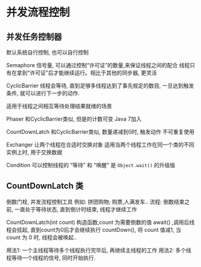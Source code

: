 # 并发流程控制

## 并发任务控制器
默认系统自行控制, 也可以自行控制

Semaphore
信号量, 可以通过控制“许可证”的数量,来保证线程之间的配合
线程只有在拿到“许可证"后才能继续运行。相比于其他的同步器, 更灵活

CyclicBarrier
线程会等待, 直到足够多线程达到了事先规定的数目, 一旦达到触发条件,
就可以进行下一步的动作.

适用于线程之间相互等待处理结果就绪的场景

Phaser
和CyclicBarrier类似, 但是的计数可变
Java 7加入

CountDownLatch
和CyclicBarrier类似, 数量递减到0时, 触发动作
不可重复使用

Exchanger
让两个线程在合适时交换对象
适用当两个线程工作在同一个类的不同实例上时, 用于交换数据

Condition
可以控制线程的 “等待” 和 "唤醒"
是 `Object.wait()` 的升级版

## CountDownLatch 类
倒数门栓, 并发流程控制工具
例如: 拼团购物; 购票,人满发车..
流程: 倒数结束之前, 一直处于等待状态, 直到倒计时结束, 线程才继续工作

CountDownLatch(int count) 构造函数,count 为需要倒数的值
await() ,调用后线程会挂起, 直到count为0后才会继续执行
countDown(), 将 count 值减1, 当 count 为 0 时, 线程会被唤起..

用法1: 一个主线程等待多个线程执行完毕后, 再继续主线程的工作
用法2: 多个线程等待一个线程的信号, 同时开始执行. 

